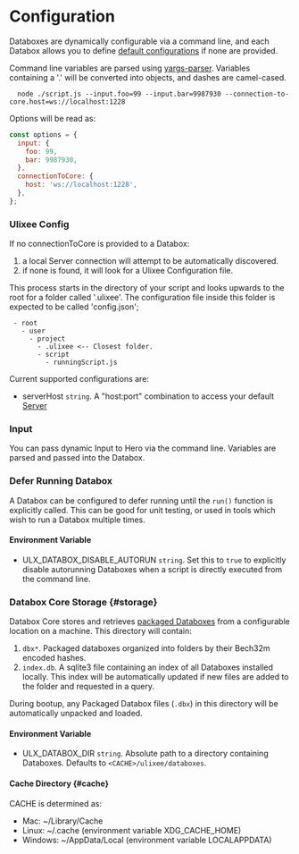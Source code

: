 # Configuration

Databoxes are dynamically configurable via a command line, and each Databox allows you to define [default configurations](#defaults) if none are provided.

Command line variables are parsed using [yargs-parser](https://github.com/yargs/yargs-parser). Variables containing a '.' will be converted into objects, and dashes are camel-cased.

```shell
  node ./script.js --input.foo=99 --input.bar=9987930 --connection-to-core.host=ws://localhost:1228
```

Options will be read as:

```js
const options = {
  input: {
    foo: 99,
    bar: 9987930,
  },
  connectionToCore: {
    host: 'ws://localhost:1228',
  },
};
```

### Ulixee Config

If no connectionToCore is provided to a Databox:

1. a local Server connection will attempt to be automatically discovered.
2. if none is found, it will look for a Ulixee Configuration file.

This process starts in the directory of your script and looks upwards to the root for a folder called '.ulixee'. The configuration file inside this folder is expected to be called 'config.json';

```shell
 - root
   - user
     - project
       - .ulixee <-- Closest folder.
       - script
         - runningScript.js
```

Current supported configurations are:

- serverHost `string`. A "host:port" combination to access your default [Server](/docs/server)

### Input

You can pass dynamic Input to Hero via the command line. Variables are parsed and passed into the Databox.

### Defer Running Databox

A Databox can be configured to defer running until the `run()` function is explicitly called. This can be good for unit testing, or used in tools which wish to run a Databox multiple times.

#### Environment Variable

- ULX_DATABOX_DISABLE_AUTORUN `string`. Set this to `true` to explicitly disable autorunning Databoxes when a script is directly executed from the command line.

### Databox Core Storage {#storage}

Databox Core stores and retrieves [packaged Databoxes](/docs/databox/overview/deployment) from a configurable location on a machine. This directory will contain:

1. `dbx*`. Packaged databoxes organized into folders by their Bech32m encoded hashes.
2. `index.db`. A sqlite3 file containing an index of all Databoxes installed locally. This index will be automatically updated if new files are added to the folder and requested in a query.

During bootup, any Packaged Databox files (`.dbx`) in this directory will be automatically unpacked and loaded.

#### Environment Variable

- ULX_DATABOX_DIR `string`. Absolute path to a directory containing Databoxes. Defaults to `<CACHE>/ulixee/databoxes`.

#### Cache Directory {#cache}

CACHE is determined as:

- Mac: ~/Library/Cache
- Linux: ~/.cache (environment variable XDG_CACHE_HOME)
- Windows: ~/AppData/Local (environment variable LOCALAPPDATA)
